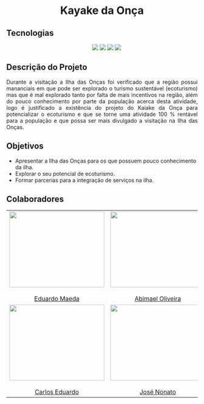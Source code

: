 <h1 align="center">Kayake da Onça</h1>

<h2>Tecnologias</h2>

<ul align="center">
  <img src="https://img.shields.io/static/v1?label=react&message=framework&color=blue&style=for-the-badge&logo=REACT"/>
  <img src="https://img.shields.io/static/v1?label=firebase&message=banco de dados&color=orange&style=for-the-badge&logo=FIREBASE"/>
  <img src="https://img.shields.io/static/v1?label=figma&message=design&color=red&style=for-the-badge&logo=FIGMA"/>
  <img src="https://img.shields.io/static/v1?label=javascript&message=backend&color=yellow&style=for-the-badge&logo=JAVASCRIPT"/>
</ul>

<h2>Descrição do Projeto</h2>

<p align="justify">
  Durante a visitação a Ilha das Onças foi verificado que a região possui mananciais em que pode ser explorado o turismo sustentável (ecoturismo) mas que é mal 
  explorado tanto por falta de mais incentivos na região, além do pouco conhecimento por parte da população acerca desta atividade, logo é justificado a existência
  do projeto do Kaiake da Onça para potencializar o ecoturismo e que se torne uma atividade 100 % rentável para a população e que possa ser mais divulgado a visitação
  na Ilha das Onças.
</p>

<h2>Objetivos</h2>

- Apresentar a Ilha das Onças para os que possuem pouco conhecimento da ilha.
- Explorar o seu potencial de ecoturismo.
- Formar parcerias para a integração de serviços na ilha.

<h2>Colaboradores</h2>

<table align="center">
  <tr>
    <td align="center">
      <img width=250 height=200 src="https://s2.glbimg.com/BIOVnKYA4exzDFd5WOzjhBfGFXk=/top/e.glbimg.com/og/ed/f/original/2020/03/05/s2.jpg"><br/><br/><a href="#">Eduardo Maeda</a>
    </td>
    <td align="center">
      <img width=250 height=200 src="https://www.terra.com.br/diversao/cinema/infograficos/senhor-dos-aneis/galeria/fotos/7.jpg"><br/><br/><a href="#">Abimael Oliveira</a>
    </td>
  </tr>
  <tr>
    <td align="center">
      <img width=250 height=200 src="https://encrypted-tbn0.gstatic.com/images?q=tbn:ANd9GcTKnX61vpvWgTRKTKpjWaTfXTaBlRlwDS2o1w&usqp=CAU"><br/><br/><a href="#">Carlos Eduardo</a>
    </td>
    <td align="center">
      <img width=250 height=200 src="https://rollingstone.uol.com.br/media/uploads/orlando_bloom_legolas_senhor_dos_aneis_cimema_filme.jpg"><br/><br/><a href="#">José Nonato</a>
    </td>
  </tr>
</table>
